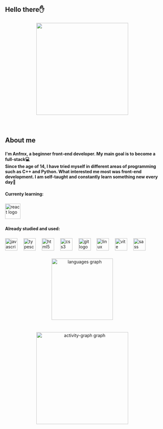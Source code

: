 <h2 align="left">Hello there✋</h2>

###

<div align="center">
  <img height="300" src="https://user-images.githubusercontent.com/74038190/212747903-e9bdf048-2dc8-41f9-b973-0e72ff07bfba.gif"  />
</div>

###

<br clear="both">

<h2 align="left">About me</h2>

###

<h4 align="left">I'm Anfmx, a beginner front-end developer. My main goal is to become a full-stack💻<br>Since the age of 14, I have tried myself in different areas of programming such as C++ and Python. What interested me most was front-end development. I am self-taught and constantly learn something new every day🎯</h4>

###

<h4 align="left">Currenty learning:</h4>

###

<div align="left">
  <img src="https://skillicons.dev/icons?i=react" height="50" alt="react logo"  />
</div>

###

<h4 align="left">Already studied and used:</h4>

###

<div align="left">
  <img src="https://skillicons.dev/icons?i=js" height="40" alt="javascript logo"  />
  <img width="12" />
  <img src="https://skillicons.dev/icons?i=ts" height="40" alt="typescript logo"  />
  <img width="12" />
  <img src="https://cdn.jsdelivr.net/gh/devicons/devicon/icons/html5/html5-original.svg" height="40" alt="html5 logo"  />
  <img width="12" />
  <img src="https://cdn.jsdelivr.net/gh/devicons/devicon/icons/css3/css3-original.svg" height="40" alt="css3 logo"  />
  <img width="12" />
  <img src="https://cdn.jsdelivr.net/gh/devicons/devicon/icons/git/git-plain.svg" height="40" alt="git logo"  />
  <img width="12" />
  <img src="https://cdn.jsdelivr.net/gh/devicons/devicon/icons/linux/linux-original.svg" height="40" alt="linux logo"  />
  <img width="12" />
  <img src="https://skillicons.dev/icons?i=vite" height="40" alt="vite logo"  />
  <img width="12" />
  <img src="https://cdn.jsdelivr.net/gh/devicons/devicon/icons/sass/sass-original.svg" height="40" alt="sass logo"  />
</div>

###

<div align="center">
  <img src="https://github-readme-stats.vercel.app/api/top-langs?username=Anfmx&locale=en&hide_title=false&layout=compact&card_width=320&langs_count=3&theme=tokyonight&hide_border=true" height="200" alt="languages graph"  />
</div>

###

<br clear="both">

<div align="center">
  <img src="https://github-readme-activity-graph.vercel.app/graph?username=Anfmx&radius=16&theme=tokyo-night&area=true&order=5&hide_border=true&hide_title=false" height="300" alt="activity-graph graph"  />
</div>

###

